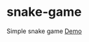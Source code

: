 # snake-game
Simple snake game
<a href="https://snake-game-demo.herokuapp.com/" target="_blank">Demo</a>
